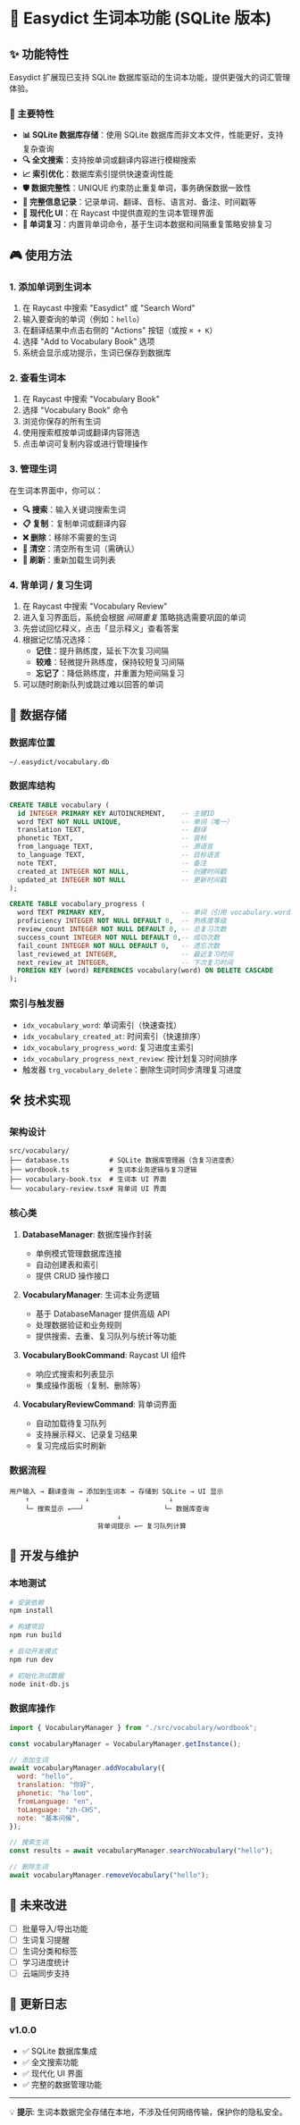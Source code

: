 # 🎯 Easydict 生词本功能 (SQLite 版本)

## ✨ 功能特性

Easydict 扩展现已支持 SQLite 数据库驱动的生词本功能，提供更强大的词汇管理体验。

### 🚀 主要特性

- **📊 SQLite 数据库存储**：使用 SQLite 数据库而非文本文件，性能更好，支持复杂查询
- **🔍 全文搜索**：支持按单词或翻译内容进行模糊搜索
- **📈 索引优化**：数据库索引提供快速查询性能
- **🛡️ 数据完整性**：UNIQUE 约束防止重复单词，事务确保数据一致性
- **📝 完整信息记录**：记录单词、翻译、音标、语言对、备注、时间戳等
- **🎨 现代化 UI**：在 Raycast 中提供直观的生词本管理界面
- **🔁 单词复习**：内置背单词命令，基于生词本数据和间隔重复策略安排复习

## 🎮 使用方法

### 1. 添加单词到生词本

1. 在 Raycast 中搜索 "Easydict" 或 "Search Word"
2. 输入要查询的单词（例如：`hello`）
3. 在翻译结果中点击右侧的 "Actions" 按钮（或按 `⌘ + K`）
4. 选择 "Add to Vocabulary Book" 选项
5. 系统会显示成功提示，生词已保存到数据库

### 2. 查看生词本

1. 在 Raycast 中搜索 "Vocabulary Book"
2. 选择 "Vocabulary Book" 命令
3. 浏览你保存的所有生词
4. 使用搜索框按单词或翻译内容筛选
5. 点击单词可复制内容或进行管理操作

### 3. 管理生词

在生词本界面中，你可以：

- **🔍 搜索**：输入关键词搜索生词
- **📋 复制**：复制单词或翻译内容
- **❌ 删除**：移除不需要的生词
- **🧹 清空**：清空所有生词（需确认）
- **🔄 刷新**：重新加载生词列表

### 4. 背单词 / 复习生词

1. 在 Raycast 中搜索 "Vocabulary Review"
2. 进入复习界面后，系统会根据 _间隔重复_ 策略挑选需要巩固的单词
3. 先尝试回忆释义，点击「显示释义」查看答案
4. 根据记忆情况选择：
   - **记住**：提升熟练度，延长下次复习间隔
   - **较难**：轻微提升熟练度，保持较短复习间隔
   - **忘记了**：降低熟练度，并重置为短间隔复习
5. 可以随时刷新队列或跳过难以回答的单词

## 💾 数据存储

### 数据库位置

```
~/.easydict/vocabulary.db
```

### 数据库结构

```sql
CREATE TABLE vocabulary (
  id INTEGER PRIMARY KEY AUTOINCREMENT,    -- 主键ID
  word TEXT NOT NULL UNIQUE,               -- 单词（唯一）
  translation TEXT,                        -- 翻译
  phonetic TEXT,                           -- 音标
  from_language TEXT,                      -- 源语言
  to_language TEXT,                        -- 目标语言
  note TEXT,                               -- 备注
  created_at INTEGER NOT NULL,             -- 创建时间戳
  updated_at INTEGER NOT NULL              -- 更新时间戳
);

CREATE TABLE vocabulary_progress (
  word TEXT PRIMARY KEY,                   -- 单词（引用 vocabulary.word）
  proficiency INTEGER NOT NULL DEFAULT 0,  -- 熟练度等级
  review_count INTEGER NOT NULL DEFAULT 0, -- 总复习次数
  success_count INTEGER NOT NULL DEFAULT 0,-- 成功次数
  fail_count INTEGER NOT NULL DEFAULT 0,   -- 遗忘次数
  last_reviewed_at INTEGER,                -- 最近复习时间
  next_review_at INTEGER,                  -- 下次复习时间
  FOREIGN KEY (word) REFERENCES vocabulary(word) ON DELETE CASCADE
);
```

### 索引与触发器

- `idx_vocabulary_word`: 单词索引（快速查找）
- `idx_vocabulary_created_at`: 时间索引（快速排序）
- `idx_vocabulary_progress_word`: 复习进度主索引
- `idx_vocabulary_progress_next_review`: 按计划复习时间排序
- 触发器 `trg_vocabulary_delete`：删除生词时同步清理复习进度

## 🛠️ 技术实现

### 架构设计

```
src/vocabulary/
├── database.ts          # SQLite 数据库管理器（含复习进度表）
├── wordbook.ts          # 生词本业务逻辑与复习逻辑
├── vocabulary-book.tsx  # 生词本 UI 界面
└── vocabulary-review.tsx# 背单词 UI 界面
```

### 核心类

1. **DatabaseManager**: 数据库操作封装
   - 单例模式管理数据库连接
   - 自动创建表和索引
   - 提供 CRUD 操作接口

2. **VocabularyManager**: 生词本业务逻辑
   - 基于 DatabaseManager 提供高级 API
   - 处理数据验证和业务规则
   - 提供搜索、去重、复习队列与统计等功能

3. **VocabularyBookCommand**: Raycast UI 组件
   - 响应式搜索和列表显示
   - 集成操作面板（复制、删除等）

4. **VocabularyReviewCommand**: 背单词界面
   - 自动加载待复习队列
   - 支持展示释义、记录复习结果
   - 复习完成后实时刷新

### 数据流程

```
用户输入 → 翻译查询 → 添加到生词本 → 存储到 SQLite → UI 显示
    ↑              ↓                    ↓
    └─ 搜索显示 ←──┘                    └─ 数据库查询
                           ↓
                      背单词提示 ←─ 复习队列计算
```

## 🔧 开发与维护

### 本地测试

```bash
# 安装依赖
npm install

# 构建项目
npm run build

# 启动开发模式
npm run dev

# 初始化测试数据
node init-db.js
```

### 数据库操作

```javascript
import { VocabularyManager } from "./src/vocabulary/wordbook";

const vocabularyManager = VocabularyManager.getInstance();

// 添加生词
await vocabularyManager.addVocabulary({
  word: "hello",
  translation: "你好",
  phonetic: "həˈloʊ",
  fromLanguage: "en",
  toLanguage: "zh-CHS",
  note: "基本问候",
});

// 搜索生词
const results = await vocabularyManager.searchVocabulary("hello");

// 删除生词
await vocabularyManager.removeVocabulary("hello");
```

## 🚀 未来改进

- [ ] 批量导入/导出功能
- [ ] 生词复习提醒
- [ ] 生词分类和标签
- [ ] 学习进度统计
- [ ] 云端同步支持

## 📝 更新日志

### v1.0.0

- ✅ SQLite 数据库集成
- ✅ 全文搜索功能
- ✅ 现代化 UI 界面
- ✅ 完整的数据管理功能

---

💡 **提示**: 生词本数据完全存储在本地，不涉及任何网络传输，保护你的隐私安全。
